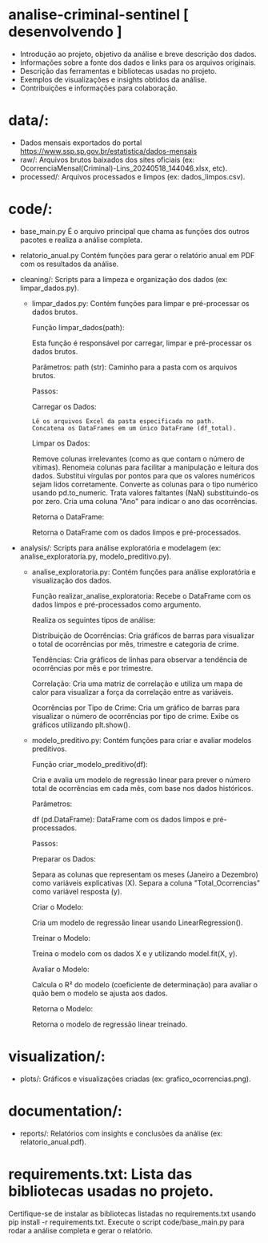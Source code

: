 # analise-criminal-sentinel [ desenvolvendo ]

- Introdução ao projeto, objetivo da análise e breve descrição dos dados.
- Informações sobre a fonte dos dados e links para os arquivos originais.
- Descrição das ferramentas e bibliotecas usadas no projeto.
- Exemplos de visualizações e insights obtidos da análise.
- Contribuições e informações para colaboração.

# data/:
- Dados mensais exportados do portal https://www.ssp.sp.gov.br/estatistica/dados-mensais
- raw/: Arquivos brutos baixados dos sites oficiais (ex: OcorrenciaMensal(Criminal)-Lins_20240518_144046.xlsx, etc).
- processed/: Arquivos processados e limpos (ex: dados_limpos.csv).
# code/:
- base_main.py É o arquivo principal que chama as funções dos outros pacotes e realiza a análise completa.
- relatorio_anual.py Contém funções para gerar o relatório anual em PDF com os resultados da análise.
- cleaning/: Scripts para a limpeza e organização dos dados (ex: limpar_dados.py).
  - limpar_dados.py: Contém funções para limpar e pré-processar os dados brutos.

     Função limpar_dados(path):

      Esta função é responsável por carregar, limpar e pré-processar os dados brutos.

      Parâmetros:
       path (str): Caminho para a pasta com os arquivos brutos.

      Passos:
    
       Carregar os Dados:
    
        Lê os arquivos Excel da pasta especificada no path.
        Concatena os DataFrames em um único DataFrame (df_total).

      Limpar os Dados:

       Remove colunas irrelevantes (como as que contam o número de vítimas).
       Renomeia colunas para facilitar a manipulação e leitura dos dados.
       Substitui vírgulas por pontos para que os valores numéricos sejam lidos corretamente.
       Converte as colunas para o tipo numérico usando pd.to_numeric.
       Trata valores faltantes (NaN) substituindo-os por zero.
       Cria uma coluna "Ano" para indicar o ano das ocorrências.

      Retorna o DataFrame:

       Retorna o DataFrame com os dados limpos e pré-processados.
    
- analysis/: Scripts para análise exploratória e modelagem (ex: analise_exploratoria.py, modelo_preditivo.py).
  - analise_exploratoria.py: Contém funções para análise exploratória e visualização dos dados.

    Função realizar_analise_exploratoria:
      Recebe o DataFrame com os dados limpos e pré-processados como argumento.

      Realiza os seguintes tipos de análise:

      Distribuição de Ocorrências:
       Cria gráficos de barras para visualizar o total de ocorrências por mês, trimestre e categoria de crime.

      Tendências:
       Cria gráficos de linhas para observar a tendência de ocorrências por mês e por trimestre.

      Correlação:
       Cria uma matriz de correlação e utiliza um mapa de calor para visualizar a força da correlação entre as variáveis.

      Ocorrências por Tipo de Crime:
       Cria um gráfico de barras para visualizar o número de ocorrências por tipo de crime.
       Exibe os gráficos utilizando plt.show().
         
  - modelo_preditivo.py: Contém funções para criar e avaliar modelos preditivos.

    Função criar_modelo_preditivo(df):

     Cria e avalia um modelo de regressão linear para prever o número total de ocorrências em cada mês, com base nos dados históricos.

    Parâmetros:

     df (pd.DataFrame): DataFrame com os dados limpos e pré-processados.

    Passos:

     Preparar os Dados:

      Separa as colunas que representam os meses (Janeiro a Dezembro) como variáveis explicativas (X).
      Separa a coluna "Total_Ocorrencias" como variável resposta (y).

      Criar o Modelo:

       Cria um modelo de regressão linear usando LinearRegression().

      Treinar o Modelo:

       Treina o modelo com os dados X e y utilizando model.fit(X, y).

      Avaliar o Modelo:

       Calcula o R² do modelo (coeficiente de determinação) para avaliar o quão bem o modelo se ajusta aos dados.

      Retorna o Modelo:

       Retorna o modelo de regressão linear treinado.

# visualization/:
- plots/: Gráficos e visualizações criadas (ex: grafico_ocorrencias.png).
# documentation/:
- reports/: Relatórios com insights e conclusões da análise (ex: relatorio_anual.pdf).
# requirements.txt: Lista das bibliotecas usadas no projeto.
Certifique-se de instalar as bibliotecas listadas no requirements.txt usando pip install -r requirements.txt.
Execute o script code/base_main.py para rodar a análise completa e gerar o relatório.
